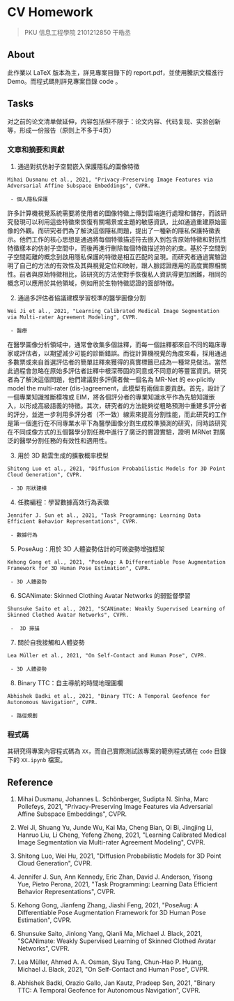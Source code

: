 # CV Homework

> PKU 信息工程學院 2101212850 干皓丞

## About

此作業以 LaTeX 版本為主，詳見專案目錄下的 report.pdf，並使用騰訊文檔進行 Demo。而程式碼則詳見專案目錄 code 。


## Tasks

对之前的论文清单做延伸，内容包括但不限于：论文内容、代码复现、实验创新等，形成一份报告（原则上不多于4页）

### 文章和摘要和貢獻


1. 通過對抗仿射子空間嵌入保護隱私的圖像特徵

```
Mihai Dusmanu et al., 2021, "Privacy-Preserving Image Features via Adversarial Affine Subspace Embeddings", CVPR.

 - 個人隱私保護
```

許多計算機視覺系統需要將使用者的圖像特徵上傳到雲端進行處理和儲存，而該研究發現可以利用這些特徵來恢復有關場景或主題的敏感資訊，比如通過重建原始圖像的外觀。而研究者們為了解決這個隱私問題，提出了一種新的隱私保護特徵表示。他們工作的核心思想是通過將每個特徵描述符去嵌入到包含原始特徵和對抗性特徵樣本的仿射子空間中，而後再進行刪除每個特徵描述符的約束。基於子空間到子空間距離的概念到啟用隱私保護的特徵是相互匹配的呈現。而研究者通過實驗證明了自己的方法的有效性及其與視覺定位和映射，跟人臉認證應用的高度實際相關性。前者與原始特徵相比，該研究的方法使對手恢復私人資訊得更加困難，相同的概念可以應用於其他領域，例如用於生物特徵認證的面部特徵。

2. 通過多評估者協議建模學習校準的醫學圖像分割

```
Wei Ji et al., 2021, "Learning Calibrated Medical Image Segmentation via Multi-rater Agreement Modeling", CVPR.

 - 醫療
```

在醫學圖像分析領域中，通常會收集多個註釋，而每一個註釋都來自不同的臨床專家或評估者，以期望減少可能的診斷錯誤。而從計算機視覺的角度來看，採用通過多數票或來自首選評估者的簡單註釋來獲得的真實標籤已成為一種常見做法。當然此過程會忽略在原始多評估者註釋中根深蒂固的同意或不同意的等豐富資訊。研究者為了解決這個問題，他們建議對多評價者做一個名為 MR-Net 的 ex-plicitly model the multi-rater (dis-)agreement，此模型有兩個主要貢獻。首先，設計了一個專業知識推斷模塊或 EIM，將各個評分者的專業知識水平作為先驗知識嵌入，以形成高級語義的特徵。其次，研究者的方法能夠從粗略預測中重建多評分者的評分，並進一步利用多評分者（不一致）線索來提高分割性能，而此研究的工作是第一個進行在不同專業水平下為醫學圖像分割生成校準預測的研究，同時該研究在不同成像方式的五個醫學分割任務中進行了廣泛的實證實驗，證明 MRNet 對廣泛的醫學分割任務的有效性和適用性。

3. 用於 3D 點雲生成的擴散概率模型

```
Shitong Luo et al., 2021, "Diffusion Probabilistic Models for 3D Point Cloud Generation", CVPR.

 - 3D 形狀建模
```


4. 任務編程：學習數據高效行為表徵

```
Jennifer J. Sun et al., 2021, "Task Programming: Learning Data Efficient Behavior Representations", CVPR.

 - 數據行為
```


5. PoseAug：用於 3D 人體姿勢估計的可微姿勢增強框架

```
Kehong Gong et al., 2021, "PoseAug: A Differentiable Pose Augmentation Framework for 3D Human Pose Estimation", CVPR.

 - 3D 人體姿勢
```


6. SCANimate: Skinned Clothing Avatar Networks 的弱監督學習

```
Shunsuke Saito et al., 2021, "SCANimate: Weakly Supervised Learning of Skinned Clothed Avatar Networks", CVPR.

 -  3D 掃描
```


7. 關於自我接觸和人體姿勢

```
Lea Müller et al., 2021, "On Self-Contact and Human Pose", CVPR.

 - 3D 人體姿勢
```


8. Binary TTC：自主導航的時間地理圍欄

```
Abhishek Badki et al., 2021, "Binary TTC: A Temporal Geofence for Autonomous Navigation", CVPR.

 - 路徑規劃
```



### 程式碼

其研究得專案內容程式碼為 `XX`，而自己實際測試該專案的範例程式碼在 `code` 目錄下的 `XX.ipynb` 檔案。


## Reference


1. Mihai Dusmanu, Johannes L. Schönberger, Sudipta N. Sinha, Marc Pollefeys, 2021, "Privacy-Preserving Image Features via Adversarial Affine Subspace Embeddings", CVPR.

2. Wei Ji, Shuang Yu, Junde Wu, Kai Ma, Cheng Bian, Qi Bi, Jingjing Li, Hanruo Liu, Li Cheng, Yefeng Zheng, 2021, "Learning Calibrated Medical Image Segmentation via Multi-rater Agreement Modeling", CVPR.

3. Shitong Luo, Wei Hu, 2021, "Diffusion Probabilistic Models for 3D Point Cloud Generation", CVPR.

4. Jennifer J. Sun, Ann Kennedy, Eric Zhan, David J. Anderson, Yisong Yue, Pietro Perona, 2021, "Task Programming: Learning Data Efficient Behavior Representations", CVPR.

5. Kehong Gong, Jianfeng Zhang, Jiashi Feng, 2021, "PoseAug: A Differentiable Pose Augmentation Framework for 3D Human Pose Estimation", CVPR.

6. Shunsuke Saito, Jinlong Yang, Qianli Ma, Michael J. Black, 2021, "SCANimate: Weakly Supervised Learning of Skinned Clothed Avatar Networks", CVPR.

7. Lea Müller, Ahmed A. A. Osman, Siyu Tang, Chun-Hao P. Huang, Michael J. Black, 2021, "On Self-Contact and Human Pose", CVPR.

8. Abhishek Badki, Orazio Gallo, Jan Kautz, Pradeep Sen, 2021, "Binary TTC: A Temporal Geofence for Autonomous Navigation", CVPR.

